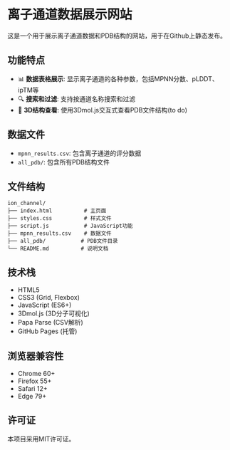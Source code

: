 # 离子通道数据展示网站

这是一个用于展示离子通道数据和PDB结构的网站，用于在Github上静态发布。

## 功能特点

- 📊 **数据表格展示**: 显示离子通道的各种参数，包括MPNN分数、pLDDT、ipTM等
- 🔍 **搜索和过滤**: 支持按通道名称搜索和过滤
- 🧬 **3D结构查看**: 使用3Dmol.js交互式查看PDB文件结构(to do)

## 数据文件

- `mpnn_results.csv`: 包含离子通道的评分数据
- `all_pdb/`: 包含所有PDB结构文件


## 文件结构

```
ion_channel/
├── index.html          # 主页面
├── styles.css          # 样式文件
├── script.js           # JavaScript功能
├── mpnn_results.csv    # 数据文件
├── all_pdb/           # PDB文件目录
└── README.md          # 说明文档
```

## 技术栈

- HTML5
- CSS3 (Grid, Flexbox)
- JavaScript (ES6+)
- 3Dmol.js (3D分子可视化)
- Papa Parse (CSV解析)
- GitHub Pages (托管)

## 浏览器兼容性

- Chrome 60+
- Firefox 55+
- Safari 12+
- Edge 79+

## 许可证

本项目采用MIT许可证。
